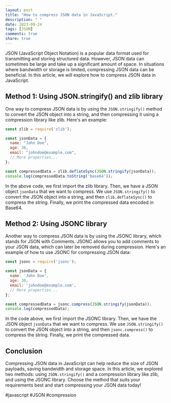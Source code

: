 ```yaml
---
layout: post
title: "How to compress JSON data in JavaScript."
description: " "
date: 2023-09-24
tags: [JSON]
comments: true
share: true
---
```


JSON (JavaScript Object Notation) is a popular data format used for transmitting and storing structured data. However, JSON data can sometimes be large and take up a significant amount of space. In situations where bandwidth or storage is limited, compressing JSON data can be beneficial. In this article, we will explore how to compress JSON data in JavaScript.

## Method 1: Using JSON.stringify() and zlib library

One way to compress JSON data is by using the `JSON.stringify()` method to convert the JSON object into a string, and then compressing it using a compression library like zlib. Here's an example:

```javascript
const zlib = require('zlib');

const jsonData = {
  name: "John Doe",
  age: 30,
  email: "johndoe@example.com",
  // More properties...
};

const compressedData = zlib.deflateSync(JSON.stringify(jsonData));
console.log(compressedData.toString('base64'));
```

In the above code, we first import the zlib library. Then, we have a JSON object `jsonData` that we want to compress. We use `JSON.stringify()` to convert the JSON object into a string, and then `zlib.deflateSync()` to compress the string. Finally, we print the compressed data encoded in Base64.

## Method 2: Using JSONC library

Another way to compress JSON data is by using the JSONC library, which stands for JSON with Comments. JSONC allows you to add comments to your JSON data, which can later be removed during compression. Here's an example of how to use JSONC for compressing JSON data:

```javascript
const jsonc = require('jsonc');

const jsonData = {
  name: 'John Doe',
  age: 30,
  email: 'johndoe@example.com',
  // More properties...
};

const compressedData = jsonc.compress(JSON.stringify(jsonData));
console.log(compressedData);
```

In the code above, we first import the JSONC library. Then, we have the JSON object `jsonData` that we want to compress. We use `JSON.stringify()` to convert the JSON object into a string, and then `jsonc.compress()` to compress the string. Finally, we print the compressed data.

## Conclusion

Compressing JSON data in JavaScript can help reduce the size of JSON payloads, saving bandwidth and storage space. In this article, we explored two methods: using `JSON.stringify()` and a compression library like zlib, and using the JSONC library. Choose the method that suits your requirements best and start compressing your JSON data today!

#javascript #JSON #compression
